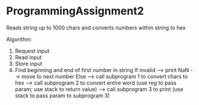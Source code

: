 # ProgrammingAssignment2
Reads string up to 1000 chars and converts numbers within string to hex

Algorithm:
1) Request input
2) Read input
3) Store input
4) Find beginning and end of first number in string
	If invalid --> print NaN --> move to next number
	Else --> call subprogram 1 to convert chars to hex
		--> call subprogram 2 to convert entire word
		    (use reg to pass param; use stack to return value)
			--> call subprogram 3 to print
			    (use stack to pass param to subprogram 3)
